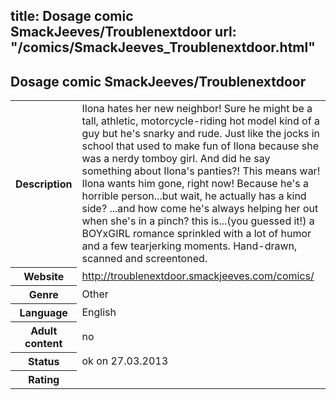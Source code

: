 title: Dosage comic SmackJeeves/Troublenextdoor
url: "/comics/SmackJeeves_Troublenextdoor.html"
---
Dosage comic SmackJeeves/Troublenextdoor
-----------------------------------------

<table class="comicinfo">
<tr>
<th>Description</th><td>Ilona hates her new neighbor! Sure he might be a tall, athletic, motorcycle-riding hot model kind of a guy but he's snarky and rude. Just like the jocks in school that used to make fun of Ilona because she was a nerdy tomboy girl. And did he say something about Ilona's panties?! This means war! Ilona wants him gone, right now! Because he's a horrible person...but wait, he actually has a kind side? ...and how come he's always helping her out when she's in a pinch? this is...(you guessed it!) a BOYxGIRL romance sprinkled with a lot of humor and a few tearjerking moments. Hand-drawn, scanned and screentoned.</td>
</tr>
<tr>
<th>Website</th><td><a href="http://troublenextdoor.smackjeeves.com/comics/">http://troublenextdoor.smackjeeves.com/comics/</a></td>
</tr>
<tr>
<th>Genre</th><td>Other</td>
</tr>
<tr>
<th>Language</th><td>English</td>
</tr>
<tr>
<th>Adult content</th><td>no</td>
</tr>
<tr>
<th>Status</th><td>ok on 27.03.2013</td>
</tr>
<tr>
<th>Rating</th><td><div class="g-plusone" data-size="standard" data-annotation="bubble"
 data-href="http://troublenextdoor.smackjeeves.com/comics/"></div></td>
</tr>
</table>
<script type="text/javascript">
  (function() {
    var po = document.createElement('script'); po.type = 'text/javascript'; po.async = true;
    po.src = 'https://apis.google.com/js/plusone.js';
    var s = document.getElementsByTagName('script')[0]; s.parentNode.insertBefore(po, s);
  })();
</script>
